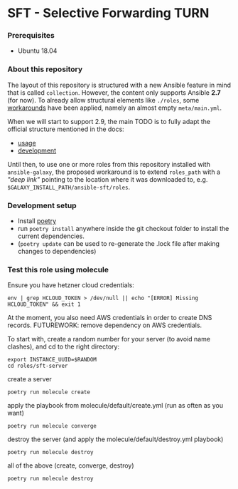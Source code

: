 SFT - Selective Forwarding TURN
===============================

### Prerequisites

* Ubuntu 18.04

### About this repository

The layout of this repository is structured with a new Ansible feature in mind that is called `collection`. However, the
content only supports Ansible __2.7__ (for now). To already allow structural elements like `./roles`, some
[workarounds](https://github.com/ansible/ansible/issues/16804) have been applied, namely an almost empty `meta/main.yml`.

When we will start to support 2.9, the main TODO is to fully adapt the official structure mentioned in the docs:

* [usage](https://docs.ansible.com/ansible/2.9/user_guide/collections_using.html)
* [development](https://docs.ansible.com/ansible/2.9/dev_guide/developing_collections.html)

Until then, to use one or more roles from this repository installed with `ansible-galaxy`, the proposed workaround is
to extend `roles_path` with a *"deep link"* pointing to the location where it was downloaded to, e.g. 
`$GALAXY_INSTALL_PATH/ansible-sft/roles`.


### Development setup

* Install [poetry](https://python-poetry.org/docs/)
* run `poetry install` anywhere inside the git checkout folder to install the current dependencies.
* (`poetry update` can be used to re-generate the .lock file after making changes to dependencies)

### Test this role using molecule

Ensure you have hetzner cloud credentials:

```
env | grep HCLOUD_TOKEN > /dev/null || echo "[ERROR] Missing HCLOUD_TOKEN" && exit 1
```

At the moment, you also need AWS credentials in order to create DNS records. FUTUREWORK: remove dependency on AWS credentials.

To start with, create a random number for your server (to avoid name clashes), and cd to the right directory:

```
export INSTANCE_UUID=$RANDOM
cd roles/sft-server
```

create a server

```
poetry run molecule create
```

apply the playbook from molecule/default/create.yml (run as often as you want)

```
poetry run molecule converge
```

destroy the server (and apply the molecule/default/destroy.yml playbook)

```
poetry run molecule destroy
```

all of the above (create, converge, destroy)

```
poetry run molecule destroy
```
